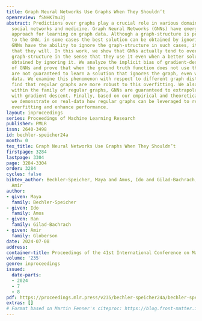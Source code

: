 ```yaml
---
title: Graph Neural Networks Use Graphs When They Shouldn’t
openreview: fSNHK7mu3j
abstract: Predictions over graphs play a crucial role in various domains, including
  social networks and medicine. Graph Neural Networks (GNNs) have emerged as the dominant
  approach for learning on graph data. Although a graph-structure is provided as input
  to the GNN, in some cases the best solution can be obtained by ignoring it. While
  GNNs have the ability to ignore the graph-structure in such cases, it is not clear
  that they will. In this work, we show that GNNs actually tend to overfit the given
  graph-structure in the sense that they use it even when a better solution can be
  obtained by ignoring it. We analyze the implicit bias of gradient-descent learning
  of GNNs and prove that when the ground truth function does not use the graphs, GNNs
  are not guaranteed to learn a solution that ignores the graph, even with infinite
  data. We examine this phenomenon with respect to different graph distributions and
  find that regular graphs are more robust to this overfitting. We also prove that
  within the family of regular graphs, GNNs are guaranteed to extrapolate when learning
  with gradient descent. Finally, based on our empirical and theoretical findings,
  we demonstrate on real-data how regular graphs can be leveraged to reduce graph
  overfitting and enhance performance.
layout: inproceedings
series: Proceedings of Machine Learning Research
publisher: PMLR
issn: 2640-3498
id: bechler-speicher24a
month: 0
tex_title: Graph Neural Networks Use Graphs When They Shouldn’t
firstpage: 3284
lastpage: 3304
page: 3284-3304
order: 3284
cycles: false
bibtex_author: Bechler-Speicher, Maya and Amos, Ido and Gilad-Bachrach, Ran and Globerson,
  Amir
author:
- given: Maya
  family: Bechler-Speicher
- given: Ido
  family: Amos
- given: Ran
  family: Gilad-Bachrach
- given: Amir
  family: Globerson
date: 2024-07-08
address:
container-title: Proceedings of the 41st International Conference on Machine Learning
volume: '235'
genre: inproceedings
issued:
  date-parts:
  - 2024
  - 7
  - 8
pdf: https://proceedings.mlr.press/v235/bechler-speicher24a/bechler-speicher24a.pdf
extras: []
# Format based on Martin Fenner's citeproc: https://blog.front-matter.io/posts/citeproc-yaml-for-bibliographies/
---
```

